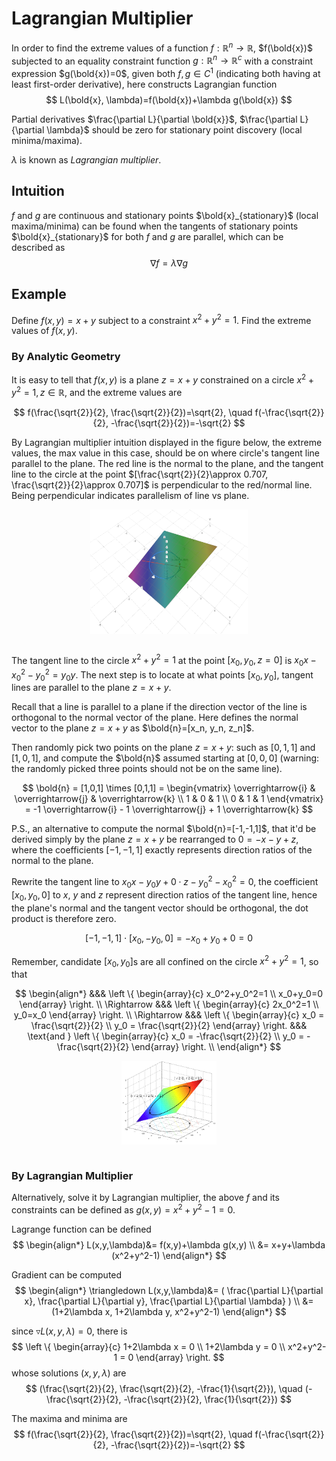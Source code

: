 # Lagrangian Multiplier

In order to find the extreme values of a function $f:\mathbb{R}^n \rightarrow \mathbb{R}$, $f(\bold{x})$ subjected to an equality constraint function $g:\mathbb{R}^n \rightarrow \mathbb{R}^c$ with a constraint expression $g(\bold{x})=0$, given both $f, g \in C^1$ (indicating both having at least first-order derivative), here constructs Lagrangian function 
$$
L(\bold{x}, \lambda)=f(\bold{x})+\lambda g(\bold{x})
$$

Partial derivatives $\frac{\partial L}{\partial \bold{x}}$, $\frac{\partial L}{\partial \lambda}$ should be zero for stationary point discovery (local minima/maxima).

$\lambda$ is known as *Lagrangian multiplier*.

## Intuition

$f$ and $g$ are continuous and stationary points $\bold{x}_{stationary}$ (local maxima/minima) can be found when the tangents of stationary points $\bold{x}_{stationary}$ for both $f$ and $g$ are parallel, which can be described as
$$
\nabla f = \lambda \nabla g
$$ 

## Example

Define $f(x, y)=x+y$ subject to a constraint $x^2 + y^2 = 1$.
Find the extreme values of $f(x,y)$.


### By Analytic Geometry

It is easy to tell that $f(x, y)$ is a plane $z=x+y$ constrained on a circle $x^2+y^2=1, z\in \mathbb{R}$, 
and the extreme values are

$$
f(\frac{\sqrt{2}}{2}, \frac{\sqrt{2}}{2})=\sqrt{2},
\quad
f(-\frac{\sqrt{2}}{2}, -\frac{\sqrt{2}}{2})=-\sqrt{2}
$$

By Lagrangian multiplier intuition displayed in the figure below, the extreme values, the max value in this case, should be on where circle's tangent line parallel to the plane.
The red line is the normal to the plane, and the tangent line to the circle at the point $[\frac{\sqrt{2}}{2}\approx 0.707, \frac{\sqrt{2}}{2}\approx 0.707]$ is perpendicular to the red/normal line. Being perpendicular indicates parallelism of line vs plane.

<div style="display: flex; justify-content: center;">
      <img src="imgs/laguange_mul_geo_example.png" width="50%" height="50%" alt="laguange_mul_geo_example" />
</div>
</br>

The tangent line to the circle $x^2 + y^2 = 1$ at the point $[x_0, y_0, z=0]$ is $x_0 x - x_0^2 - y_0^2 = y_0 y$.
The next step is to locate at what points $[x_0, y_0]$, tangent lines are parallel to the plane $z=x+y$.

Recall that a line is parallel to a plane if the direction vector of the line is orthogonal to the normal vector of the plane.
Here defines the normal vector to the plane $z=x+y$ as $\bold{n}=[x_n, y_n, z_n]$.

Then randomly pick two points on the plane $z=x+y$: such as $[0,1,1]$ and $[1,0,1]$, and compute the $\bold{n}$ assumed starting at $[0,0,0]$ (warning: the randomly picked three points should not be on the same line).

$$
\bold{n} =
[1,0,1] \times [0,1,1] =
\begin{vmatrix}
    \overrightarrow{i} & \overrightarrow{j} & \overrightarrow{k} \\
    1 & 0 & 1 \\
    0 & 1 & 1
\end{vmatrix} =
-1 \overrightarrow{i} - 1 \overrightarrow{j} + 1 \overrightarrow{k}
$$

P.S., an alternative to compute the normal $\bold{n}=[-1,-1,1]$, that it'd be derived simply by the plane $z=x+y$ be rearranged to $0=-x-y+z$, where the coefficients $[-1,-1,1]$ exactly represents direction ratios of the normal to the plane.

Rewrite the tangent line to $x_0 x - y_0 y + 0 \cdot z - y_0^2 - x_0^2 = 0$, the coefficient $[x_0, y_0, 0]$ to $x$, $y$ and $z$ represent direction ratios of the tangent line, hence the plane's normal and the tangent vector should be orthogonal, the dot product is therefore zero.

$$
[-1,-1,1] \cdot [x_0, -y_0, 0] =- x_0 + y_0 + 0 = 0
$$

Remember, candidate $[x_0,y_0]$s are all confined on the circle $x^2+y^2=1$, so that

$$
\begin{align*}
&&&
    \left \{
        \begin{array}{c}
            x_0^2+y_0^2=1 \\
            x_0+y_0=0
        \end{array}
    \right. \\
\Rightarrow &&& 
    \left \{
        \begin{array}{c}
            2x_0^2=1 \\
            y_0=x_0
        \end{array}
    \right. \\
\Rightarrow &&& 
    \left \{
        \begin{array}{c}
            x_0 = \frac{\sqrt{2}}{2} \\
            y_0 = \frac{\sqrt{2}}{2}
        \end{array}
    \right.
&&& \text{and }
    \left \{
        \begin{array}{c}
            x_0 = -\frac{\sqrt{2}}{2} \\
            y_0 = -\frac{\sqrt{2}}{2}
        \end{array}
    \right. \\
\end{align*}
$$

<div style="display: flex; justify-content: center;">
      <img src="imgs/lagrange_mul_example.png" width="30%" height="30%" alt="lagrange_mul_example" />
</div>
</br>

### By Lagrangian Multiplier

Alternatively, solve it by Lagrangian multiplier, the above $f$ and its constraints can be defined as $g(x,y)=x^2+y^2-1=0$.

Lagrange function can be defined
$$
\begin{align*}
L(x,y,\lambda)&=
f(x,y)+\lambda g(x,y)
\\ &=
x+y+\lambda (x^2+y^2-1)
\end{align*}
$$

Gradient can be computed
$$
\begin{align*}
\triangledown L(x,y,\lambda)&=
(
    \frac{\partial L}{\partial x},
    \frac{\partial L}{\partial y},
    \frac{\partial L}{\partial \lambda}
)
\\ &=
(1+2\lambda x, 1+2\lambda y, x^2+y^2-1)
\end{align*}
$$

since $\triangledown L(x,y,\lambda)=0$, there is
$$
\left \{ \begin{array}{c}
    1+2\lambda x = 0 \\
    1+2\lambda y = 0 \\
    x^2+y^2-1 = 0
\end{array}
\right.
$$
whose solutions $(x,y,\lambda)$ are
$$
(\frac{\sqrt{2}}{2}, \frac{\sqrt{2}}{2}, -\frac{1}{\sqrt{2}}), 
\quad 
(-\frac{\sqrt{2}}{2}, -\frac{\sqrt{2}}{2}, \frac{1}{\sqrt{2}})
$$

The maxima and minima are
$$
f(\frac{\sqrt{2}}{2}, \frac{\sqrt{2}}{2})=\sqrt{2},
\quad
f(-\frac{\sqrt{2}}{2}, -\frac{\sqrt{2}}{2})=-\sqrt{2}
$$
